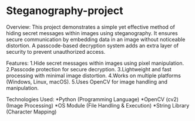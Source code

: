 # Steganography-project
Overview:
This project demonstrates a simple yet effective method of hiding secret messages within images using steganography. It ensures secure communication by embedding data in an image without noticeable distortion. A passcode-based decryption system adds an extra layer of security to prevent unauthorized access.

Features:
 1.Hide secret messages within images using pixel manipulation.
 2.Passcode protection for secure decryption.
 3.Lightweight and fast processing with minimal image distortion.
 4.Works on multiple platforms (Windows, Linux, macOS).
 5.Uses OpenCV for image handling and manipulation.

Technologies Used:
*Python (Programming Language)
*OpenCV (cv2) (Image Processing)
*OS Module (File Handling & Execution)
*String Library (Character Mapping)
